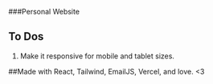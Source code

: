 ###Personal Website

## To Dos
1. Make it responsive for mobile and tablet sizes.

##Made with React, Tailwind, EmailJS, Vercel, and love. <3
